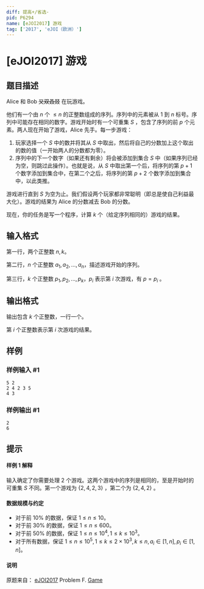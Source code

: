```yaml
---
diff: 提高+/省选-
pid: P6294
name: [eJOI2017] 游戏
tag: ['2017', 'eJOI（欧洲）']
---
```

# [eJOI2017] 游戏
## 题目描述

Alice 和 Bob ~~又双叒叕~~ 在玩游戏。

他们有一个由 $n$ 个 $\le n$ 的正整数组成的序列。序列中的元素被从 $1$ 到 $n$ 标号。序列中可能存在相同的数字。游戏开始时有一个可重集 $S$ ，包含了序列的前 $p$ 个元素。两人现在开始了游戏，Alice 先手。每一步游戏：

1. 玩家选择一个 $S$ 中的数并将其从 $S$ 中取出，然后将自己的分数加上这个取出的数的值（一开始两人的分数都为零）。
2. 序列中的下一个数字（如果还有剩余）将会被添加到集合 $S$ 中（如果序列已经为空，则跳过此操作）。也就是说，从 $S$ 中取出第一个后，将序列的第 $p+1$ 个数字添加到集合中，在第二个之后，将序列的第 $p+2$ 个数字添加到集合中，以此类推。

游戏进行直到 $S$ 为空为止。我们假设两个玩家都非常聪明（即总是使自己利益最大化）。游戏的结果为 Alice 的分数减去 Bob 的分数。

现在，你的任务是写一个程序，计算 $k$ 个（给定序列相同的）游戏的结果。
## 输入格式

第一行，两个正整数 $n,k$。

第二行，$n$ 个正整数 $a_1,a_2,...,a_n$，描述游戏开始的序列。

第三行，$k$ 个正整数 $p_1,p_2,...,p_k$，$p_i$ 表示第 $i$ 次游戏，有 $p=p_i$ 。
## 输出格式

输出包含 $k$ 个正整数，一行一个。

第 $i$ 个正整数表示第 $i$ 次游戏的结果。
## 样例

### 样例输入 #1
```
5 2
2 4 2 3 5
4 3
```
### 样例输出 #1
```
2
6
```
## 提示

#### 样例 1 解释

输入确定了你需要处理 $2$ 个游戏。这两个游戏中的序列是相同的，至是开始时的可重集 $S$ 不同。第一个游戏为 $\{2, 4, 2, 3\}$ ，第二个为 $\{2,4,2\}$ 。

#### 数据规模与约定

- 对于前 $10\%$ 的数据，保证 $1\le n\le 10$。
- 对于前 $30\%$ 的数据，保证 $1\le n\le 600$。
- 对于前 $50\%$ 的数据，保证 $1\le n\le 10^4,1\le k\le 10^3$。
- 对于所有数据，保证 $1\le n\le 10^5,1\le k\le 2\times 10^3,k\le n,a_i\in[1,n],p_i\in[1,n]$。

#### 说明

原题来自： [eJOI2017](www.ejoi.org) Problem F. [Game](http://ejoi.org/wp-content/themes/ejoi/assets/pdfs/tasks_day_2/EN/game_statement-en.pdf)
